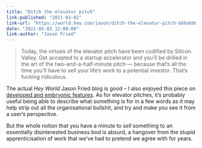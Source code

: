 ```yaml
---
title: "Ditch the elevator pitch"
link-published: "2021-03-02"
link-url: "https://world.hey.com/jason/ditch-the-elevator-pitch-b66abb6a"
date: "2021-03-03 12:00:00"
link-author: "Jason Fried"
---
```



> Today, the virtues of the elevator pitch have been codified by Silicon Valley. Get accepted to a startup accelerator and you’ll be drilled in the art of the two-and-a-half-minute pitch — because that’s all the time you’ll have to sell your life’s work to a potential investor. That’s fucking ridiculous.

The actual <cite>Hey World</cite> Jason Fried blog is good – I also enjoyed this piece on [developed and embryonic features](https://world.hey.com/jason/stem-cell-or-organ-4233b10d). As for elevator pitches, it’s probably useful being able to describe what something is for in a few words as it may help strip out all the organisational bullshit, and try and make you see it from a user’s perspective.

But the whole notion that you have a minute to _sell_ something to an essentially disinterested business bod is absurd, a hangover from the stupid apprenticisation of work that we’ve had to pretend we agree with for years.
